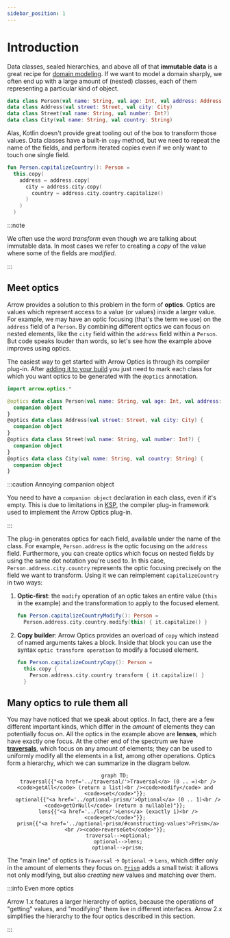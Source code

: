 ```yaml
---
sidebar_position: 1
---
```


# Introduction

<!--- TEST_NAME ImmutableIntro -->

Data classes, sealed hierarchies, and above all of that **immutable data** is
a great recipe for [domain modeling](../../design/domain-modeling/). If we want
to model a domain sharply, we often end up with a large amount of (nested)
classes, each of them representing a particular kind of object.

```kotlin
data class Person(val name: String, val age: Int, val address: Address)
data class Address(val street: Street, val city: City)
data class Street(val name: String, val number: Int?)
data class City(val name: String, val country: String)
```

Alas, Kotlin doesn't provide great tooling out of the box to transform those
values. Data classes have a built-in `copy` method, but we need to repeat the
name of the fields, and perform iterated copies even if we only want to touch
one single field.

```kotlin
fun Person.capitalizeCountry(): Person =
  this.copy(
    address = address.copy(
      city = address.city.copy(
        country = address.city.country.capitalize()
      )
    )
  )
```
<!--- KNIT example-immutable-intro-01.kt -->

:::note

We often use the word _transform_ even though we are talking about immutable
data. In most cases we refer to creating a _copy_ of the value where some of
the fields are _modified_.

:::

## Meet optics

Arrow provides a solution to this problem in the form of **optics**. Optics
are values which represent access to a value (or values) inside a larger
value. For example, we may have an optic focusing (that's the term we use)
on the `address` field of a `Person`. By combining different optics we can
focus on nested elements, like the `city` field within the `address` field
within a `Person`. But code speaks louder than words, so let's see how the
example above improves using optics.

The easiest way to get started with Arrow Optics is through its compiler
plug-in. After [adding it to your build](../../quickstart/#additional-setup-for-plug-ins)
you just need to mark each class for which you want optics to be generated
with the `@optics` annotation.

```kotlin
import arrow.optics.*

@optics data class Person(val name: String, val age: Int, val address: Address) {
  companion object
}
@optics data class Address(val street: Street, val city: City) {
  companion object
}
@optics data class Street(val name: String, val number: Int?) {
  companion object
}
@optics data class City(val name: String, val country: String) {
  companion object
}
```

:::caution Annoying companion object

You need to have a `companion object` declaration in each class, even if it's empty.
This is due to limitations in [KSP](https://kotlinlang.org/docs/ksp-quickstart.html),
the compiler plug-in framework used to implement the Arrow Optics plug-in.

:::

The plug-in generates optics for each field, available under the name of the class.
For example, `Person.address` is the optic focusing on the `address` field.
Furthermore, you can create optics which focus on nested fields by using the
same dot notation you're used to. In this case,
`Person.address.city.country` represents the optic focusing precisely on
the field we want to transform. Using it we can reimplement `capitalizeCountry`
in two ways:

1. **Optic-first**: the `modify` operation of an optic takes an entire value
  (`this` in the example) and the transformation to apply to the focused element.

    ```kotlin
    fun Person.capitalizeCountryModify(): Person =
      Person.address.city.country.modify(this) { it.capitalize() }
    ```

2. **Copy builder**: Arrow Optics provides an overload of `copy` which instead
   of named arguments takes a block. Inside that block you can use the syntax
   `optic transform operation` to modify a focused element.

    ```kotlin
    fun Person.capitalizeCountryCopy(): Person =
      this.copy {
        Person.address.city.country transform { it.capitalize() }
      }
    ```

<!--- KNIT example-immutable-intro-02.kt -->

## Many optics to rule them all

You may have noticed that we speak about optic*s*. In fact, there are a few
different important kinds, which differ in the *amount* of elements they
can potentially focus on. All the optics in the example above are **lenses**,
which have exactly one focus. At the other end of the spectrum we have
[**traversals**](../traversal), which focus on any amount of elements; they can be used to 
uniformly modify all the elements in a list, among other operations.
Optics form a hierarchy, which we can summarize in the diagram below.

<center>

```mermaid
graph TD;
  traversal{{"<a href='../traversal/'>Traversal</a> (0 .. ∞)<br /><code>getAll</code> (return a list)<br /><code>modify</code> and <code>set</code>"}};
  optional{{"<a href='../optional-prism/'>Optional</a> (0 .. 1)<br /><code>getOrNull</code> (return a nullable)"}};
  lens{{"<a href='../lens/'>Lens</a> (exactly 1)<br /><code>get</code>"}};
  prism{{"<a href='../optional-prism/#constructing-values'>Prism</a><br /><code>reverseGet</code>"}};
  traversal-->optional;
  optional-->lens;
  optional-->prism;
```

</center>

The "main line" of optics is `Traversal` → `Optional` → `Lens`, which differ
only in the amount of elements they focus on. [`Prism`](../optional-prism) adds a small 
twist: it allows not only modifying, but also _creating_ new values and
matching over them.

:::info Even more optics

Arrow 1.x features a larger hierarchy of optics, because the operations of
"getting" values, and "modifying" them live in different interfaces.
Arrow 2.x simplifies the hierarchy to the four optics described in this section.

:::
